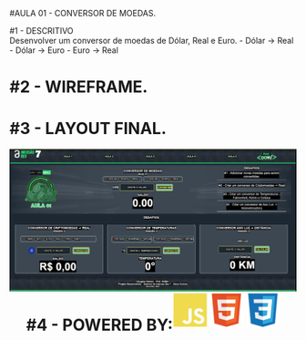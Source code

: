#AULA 01 - CONVERSOR DE MOEDAS.

#1 - DESCRITIVO  
    Desenvolver um conversor de moedas de Dólar, Real e Euro.
        - Dólar -> Real
        - Dólar -> Euro
        - Euro -> Real

<h1>#2 - WIREFRAME.</h1>

<h1>#3 - LAYOUT FINAL.</h1>
<div style="display:inline-block">
 <img src="images/desafio1.jpg" alt="Layout Aula 01"/>
</div> 

<div style="display:flex; justify-content:center;">
<h1 style="text-align:center;">#4 - POWERED BY:</h1>
<div style="display:inline-block;">
 <img src="https://raw.githubusercontent.com/devicons/devicon/master/icons/javascript/javascript-plain.svg" alt="Logo javascript" style="width:60px; height:60px;"/>
 <img src="https://raw.githubusercontent.com/devicons/devicon/master/icons/html5/html5-original.svg" style="width:60px; height:60px;"/>
 <img src="https://raw.githubusercontent.com/devicons/devicon/master/icons/css3/css3-original.svg" alt="Logo CSS 3" style="width:60px; height:60px;"/>
</div>
</div>

